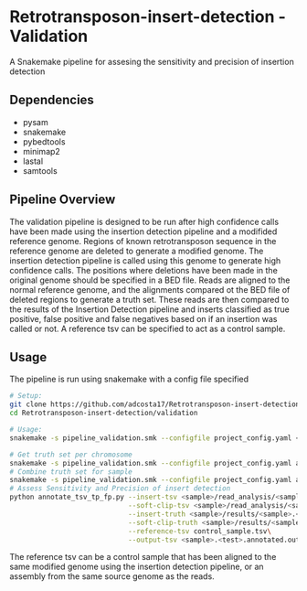 # Retrotransposon-insert-detection - Validation 

A Snakemake pipeline for assesing the sensitivity and precision of insertion detection

## Dependencies
- pysam
- snakemake
- pybedtools
- minimap2
- lastal
- samtools

## Pipeline Overview

The validation pipeline is designed to be run after high confidence calls have been made using the insertion detection pipeline and a modifided reference genome. Regions of known retrotransposon sequence in the reference genome are deleted to generate a modified genome. The insertion detection pipeline is called using this genome to generate high confidence calls. The positions where deletions have been made in the original genome should be specified in a BED file.
Reads are aligned to the normal reference genome, and the alignments compared ot the BED file of deleted regions to generate a truth set.
These reads are then compared to the results of the Insertion Detection pipeline and inserts classified as true positive, false positive and false negatives based on if an insertion was called or not. A reference tsv can be specified to act as a control sample.

## Usage

The pipeline is run using snakemake with a config file specified 

```sh
# Setup:
git clone https://github.com/adcosta17/Retrotransposon-insert-detection.git
cd Retrotransposon-insert-detection/validation

# Usage: 
snakemake -s pipeline_validation.smk --configfile project_config.yaml <target>

# Get truth set per chromosome
snakemake -s pipeline_validation.smk --configfile project_config.yaml all_spanning
# Combine truth set for sample
snakemake -s pipeline_validation.smk --configfile project_config.yaml all_combined
# Assess Sensitivity and Precision of insert detection
python annotate_tsv_tp_fp.py --insert-tsv <sample>/read_analysis/<sample>.<test>.read_insertions.repbase_annotated.high_confidence.tsv \
							 --soft-clip-tsv <sample>/read_analysis/<sample>.<test>.read_soft_clipped.repbase_annotated.high_confidence.tsv \
							 --insert-truth <sample>/results/<sample>.<test>.read_insertions.truth_set.tsv \
							 --soft-clip-truth <sample>/results/<sample>.<test>.read_soft_clipped.truth_set.tsv \
							 --reference-tsv control_sample.tsv\
							 --output-tsv <sample>.<test>.annotated.output.tsv
```

The reference tsv can be a control sample that has been aligned to the same modified genome using the insertion detection pipeline, or an assembly from the same source genome as the reads. 
